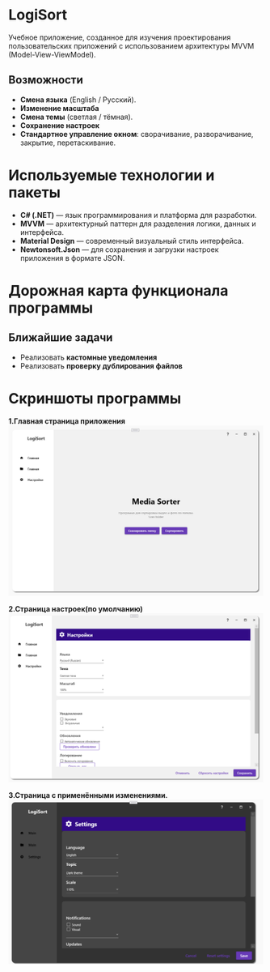 # LogiSort
Учебное приложение, созданное для изучения проектирования пользовательских приложений с использованием архитектуры MVVM (Model-View-ViewModel).
 ## Возможности
- **Смена языка** (English / Русский).
- **Изменение масштаба**  
- **Смена темы** (светлая / тёмная).
- **Сохранение настроек**
- **Стандартное управление окном**: сворачивание, разворачивание, закрытие, перетаскивание.

# Используемые технологии и пакеты
- **C# (.NET)** — язык программирования и платформа для разработки.
- **MVVM** — архитектурный паттерн для разделения логики, данных и интерфейса.
- **Material Design** — современный визуальный стиль интерфейса.
- **Newtonsoft.Json** — для сохранения и загрузки настроек приложения в формате JSON.

# Дорожная карта функционала программы
## Ближайшие задачи
- Реализовать **кастомные уведомления**
- Реализовать **проверку дублирования файлов**


# Скриншоты программы

**1.Главная страница приложения**
![Alt text](./Demo%20Pictures/0.png)

**2.Страница настроек(по умолчанию)** 
![Alt text](./Demo%20Pictures/1.png)

**3.Страница с применёнными изменениями.**
![Alt text](./Demo%20Pictures/2.png)

#
